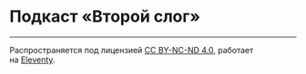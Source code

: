 # Подкаст «Второй слог»

---
Распространяется под лицензией [СС BY-NC-ND 4.0](LICENSE.md), работает на [Eleventy](https://www.11ty.io/).
